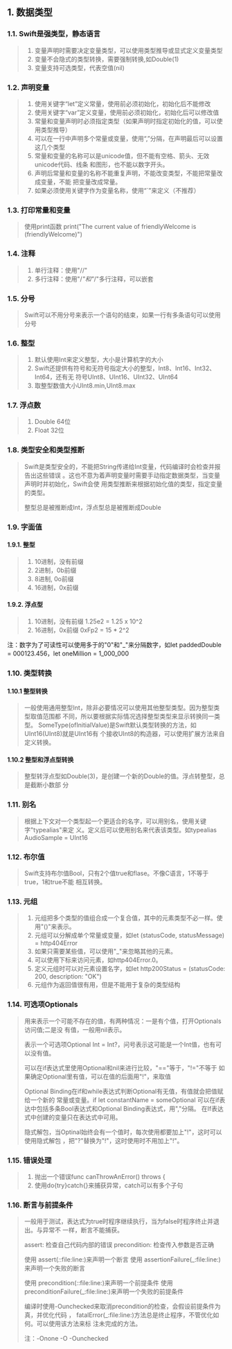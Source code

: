 ## 1. 数据类型
### 1.1. Swift是强类型，静态语言
> 1. 变量声明时需要决定变量类型，可以使用类型推导或显式定义变量类型
> 2. 变量不会隐式的类型转换，需要强制转换,如Double(1)
> 3. 变量支持可选类型，代表空值(nil)

### 1.2. 声明变量
> 1. 使用关键字“let”定义常量，使用前必须初始化，初始化后不能修改
> 2. 使用关键字“var”定义变量，使用前必须初始化，初始化后可以修改值
> 3. 常量和变量声明时必须指定类型（如果声明时指定初始化的值，可以使用类型推导）
> 4. 可以在一行中声明多个常量或变量，使用“,”分隔，在声明最后可以设置这几个类型
> 5. 常量和变量的名称可以是unicode值，但不能有空格、箭头、无效unicode代码、线条
>    和图形，也不能以数字开头。
> 6. 声明后常量和变量的名称不能重复声明，不能改变类型，不能把常量改成变量，不能
>    把变量改成常量。
> 7. 如果必须使用关键字作为变量名称，使用“`”来定义（不推荐）

### 1.3. 打印常量和变量
> 使用print函数
> print("The current value of friendlyWelcome is \(friendlyWelcome)")

### 1.4. 注释
> 1. 单行注释：使用"//"
> 2. 多行注释：使用"/*"和"*/"多行注释，可以嵌套

### 1.5. 分号
> Swift可以不用分号来表示一个语句的结束，如果一行有多条语句可以使用分号

### 1.6. 整型
> 1. 默认使用Int来定义整型，大小是计算机字的大小
> 2. Swift还提供有符号和无符号指定大小的整型，Int8、Int16、Int32、Int64，还有无
>    符号UInt8、UInt16、UInt32、UInt64
> 3. 取整型数值大小UInt8.min,UInt8.max

### 1.7. 浮点数
> 1. Double 64位
> 2. Float  32位

### 1.8. 类型安全和类型推断
> Swift是类型安全的，不能把String传递给Int变量，代码编译时会检查并报告出这些错误
> 。这也不意为着声明变量时需要手动指定数据类型，当变量声明时并初始化，Swift会使
> 用类型推断来根据初始化值的类型，指定变量的类型。
>
> 整型总是被推断成Int，浮点型总是被推断成Double

### 1.9. 字面值
#### 1.9.1. 整型
> 1. 10进制，没有前缀
> 2. 2进制，0b前缀
> 3. 8进制, 0o前缀
> 4. 16进制，0x前缀

#### 1.9.2. 浮点型
> 1. 10进制，没有前缀 1.25e2 = 1.25 x 10^2
> 2. 16进制，0x前缀   0xFp2 = 15 * 2^2

注：数字为了可读性可以使用多于的"0"和"_"来分隔数字，如let paddedDouble =
000123.456，let oneMillion = 1_000_000

### 1.10. 类型转换
#### 1.10.1 整型转换
> 一般使用通用整型Int，除非必要情况可以使用其他整型类型。因为整型类型取值范围都
> 不同，所以要根据实际情况选择整型类型来显示转换同一类型。
> SomeType(ofInitialValue)是Swift默认类型转换的方法，如UInt16(UInt8)就是UInt16有
> 个接收UInt8的构造器，可以使用扩展方法来自定义转换。

#### 1.10.2 整型和浮点型转换
> 整型转浮点型如Double(3)，是创建一个新的Double的值。浮点转整型，总是截断小数部
> 分

### 1.11. 别名
> 根据上下文对一个类型起一个更适合的名字，可以用别名，使用关键字"typealias"来定
> 义。定义后可以使用别名来代表该类型。如typealias AudioSample = UInt16

### 1.12. 布尔值
> Swift支持布尔值Bool，只有2个值true和flase。不像C语言，1不等于true，1和true不能
> 相互转换。

### 1.13. 元组
> 1. 元组把多个类型的值组合成一个复合值，其中的元素类型不必一样。使用"()"来表示。
> 2. 元组可以分解成单个常量或变量，如let (statusCode, statusMessage) = 
>    http404Error
> 3. 如果只需要某些值，可以使用"_"来忽略其他的元素。
> 4. 可以使用下标来访问元素，如http404Error.0。
> 5. 定义元组时可以对元素设置名字，如let http200Status = (statusCode: 200,
>    description: "OK")
> 6. 元组作为返回值很有用，但是不能用于复杂的类型结构

### 1.14. 可选项Optionals
> 用来表示一个可能不存在的值，有两种情况：一是有个值，打开Optionals访问值;二是没
> 有值，一般用nil表示。
>
> 表示一个可选项Optional Int = Int?，问号表示这可能是一个Int值，也有可以没有值。
>
> 可以在if表达式里使用Optional和nil来进行比较，"=="等于，"!="不等于
> 如果确定Optional里有值，可以在值的后面用"!"，来取值
>
> Optional Binding在if和while表达式判断Optional有无值，有值就会把值赋给一个新的
> 常量或变量。if let constantName = someOptional
> 可以在if表达中包括多条Bool表达式和Optional Binding表达式，用","分隔。
> 在If表达式中创建的变量只在表达式中可用。
>
> 隐式解包，当Optinal始终会有一个值时，每次使用都要加上"!"，这时可以使用隐式解包
> ，把"?"替换为"!"，这时使用时不用加上"!"。

### 1.15. 错误处理
> 1. 抛出一个错误func canThrowAnError() throws {
> 2. 使用do{try}catch{}来捕获异常，catch可以有多个子句

### 1.16. 断言与前提条件
> 一般用于测试，表达式为true时程序继续执行，当为false时程序终止并退出。与异常不
> 一样，断言不能捕获。
> 
> assert: 检查自己代码内部的错误
> precondition: 检查传入参数是否正确
>
> 使用 assert(_:_:file:line:)来声明一个断言
> 使用 assertionFailure(_:file:line:)来声明一个失败的断言
>
> 使用 precondition(_:_:file:line:)来声明一个前提条件
> 使用 preconditionFailure(_:file:line:)来声明一个失败的前提条件
>
> 编译时使用-Ounchecked来取消precondition的检查，会假设前提条件为真，并优化代码
> ， fatalError(_:file:line:)方法总是终止程序，不管优化如何。可以使用该方法来标
> 注未完成的方法。
>
> 注：-Onone -O -Ounchecked 
